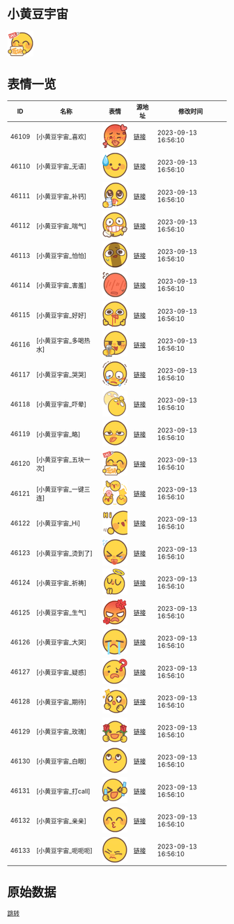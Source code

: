 # 小黄豆宇宙

<img src="./cover.png" height="60" alt="cover" />

# 表情一览

|ID|名称|表情|源地址|修改时间|
|----|----|----|----|----|
|46109|[小黄豆宇宙_喜欢]|<img src="./pic/046109_%5B小黄豆宇宙_喜欢%5D.png" height="60" alt="喜欢"/>|[链接](https://i0.hdslb.com/bfs/garb/e16c5ad93aaae06b307aa7060211178447b5faaf.png)|2023-09-13 16:56:10|
|46110|[小黄豆宇宙_无语]|<img src="./pic/046110_%5B小黄豆宇宙_无语%5D.png" height="60" alt="无语"/>|[链接](https://i0.hdslb.com/bfs/garb/a94bd1dd2b2b6dd84e01aff48e39ac9ab0bfa3de.png)|2023-09-13 16:56:10|
|46111|[小黄豆宇宙_补钙]|<img src="./pic/046111_%5B小黄豆宇宙_补钙%5D.png" height="60" alt="补钙"/>|[链接](https://i0.hdslb.com/bfs/garb/b5a9109cce429e2e8de8443ab0ad8f58f9df53af.png)|2023-09-13 16:56:10|
|46112|[小黄豆宇宙_喘气]|<img src="./pic/046112_%5B小黄豆宇宙_喘气%5D.png" height="60" alt="喘气"/>|[链接](https://i0.hdslb.com/bfs/garb/594b9bcaf8f4645fd5686dfc1da026b2b2be153f.png)|2023-09-13 16:56:10|
|46113|[小黄豆宇宙_怕怕]|<img src="./pic/046113_%5B小黄豆宇宙_怕怕%5D.png" height="60" alt="怕怕"/>|[链接](https://i0.hdslb.com/bfs/garb/0dfca516e1519ffd1fd5c3a91beb92bbfd00d510.png)|2023-09-13 16:56:10|
|46114|[小黄豆宇宙_害羞]|<img src="./pic/046114_%5B小黄豆宇宙_害羞%5D.png" height="60" alt="害羞"/>|[链接](https://i0.hdslb.com/bfs/garb/fd4b78dcc32ff9ba7a700e9503e18f385c944b66.png)|2023-09-13 16:56:10|
|46115|[小黄豆宇宙_好好]|<img src="./pic/046115_%5B小黄豆宇宙_好好%5D.png" height="60" alt="好好"/>|[链接](https://i0.hdslb.com/bfs/garb/ac862f37864900fa7a597361f5e30e970819967d.png)|2023-09-13 16:56:10|
|46116|[小黄豆宇宙_多喝热水]|<img src="./pic/046116_%5B小黄豆宇宙_多喝热水%5D.png" height="60" alt="多喝热水"/>|[链接](https://i0.hdslb.com/bfs/garb/a305bf08fb47b3364ceb34cf27730a063ca47318.png)|2023-09-13 16:56:10|
|46117|[小黄豆宇宙_哭哭]|<img src="./pic/046117_%5B小黄豆宇宙_哭哭%5D.png" height="60" alt="哭哭"/>|[链接](https://i0.hdslb.com/bfs/garb/0e7b291113a3b2fec37e24c6219808feae26927d.png)|2023-09-13 16:56:10|
|46118|[小黄豆宇宙_吓晕]|<img src="./pic/046118_%5B小黄豆宇宙_吓晕%5D.png" height="60" alt="吓晕"/>|[链接](https://i0.hdslb.com/bfs/garb/dc727ea5e66f6b333a4070545f72886cd28aa524.png)|2023-09-13 16:56:10|
|46119|[小黄豆宇宙_略]|<img src="./pic/046119_%5B小黄豆宇宙_略%5D.png" height="60" alt="略"/>|[链接](https://i0.hdslb.com/bfs/garb/c94dac8b0651d4b8f06163414463cb4136fbc116.png)|2023-09-13 16:56:10|
|46120|[小黄豆宇宙_五块一次]|<img src="./pic/046120_%5B小黄豆宇宙_五块一次%5D.png" height="60" alt="五块一次"/>|[链接](https://i0.hdslb.com/bfs/garb/003ecfc82dbea54bfd3368a45612d49e65a9919c.png)|2023-09-13 16:56:10|
|46121|[小黄豆宇宙_一键三连]|<img src="./pic/046121_%5B小黄豆宇宙_一键三连%5D.png" height="60" alt="一键三连"/>|[链接](https://i0.hdslb.com/bfs/garb/51a1944f1bd147f43c7d4cd3c2484fc84cedeb33.png)|2023-09-13 16:56:10|
|46122|[小黄豆宇宙_Hi]|<img src="./pic/046122_%5B小黄豆宇宙_Hi%5D.png" height="60" alt="Hi"/>|[链接](https://i0.hdslb.com/bfs/garb/6195c4c5b48a481e9e85cd4df9a640beeb339e4a.png)|2023-09-13 16:56:10|
|46123|[小黄豆宇宙_烫到了]|<img src="./pic/046123_%5B小黄豆宇宙_烫到了%5D.png" height="60" alt="烫到了"/>|[链接](https://i0.hdslb.com/bfs/garb/43a44e6dc6ef085c14b48598261fd83035be18e5.png)|2023-09-13 16:56:10|
|46124|[小黄豆宇宙_祈祷]|<img src="./pic/046124_%5B小黄豆宇宙_祈祷%5D.png" height="60" alt="祈祷"/>|[链接](https://i0.hdslb.com/bfs/garb/96216e9e9513f08035daf8bab6367a07089198b7.png)|2023-09-13 16:56:10|
|46125|[小黄豆宇宙_生气]|<img src="./pic/046125_%5B小黄豆宇宙_生气%5D.png" height="60" alt="生气"/>|[链接](https://i0.hdslb.com/bfs/garb/5ac85b8caede409456764cbba0776e88b5d07081.png)|2023-09-13 16:56:10|
|46126|[小黄豆宇宙_大哭]|<img src="./pic/046126_%5B小黄豆宇宙_大哭%5D.png" height="60" alt="大哭"/>|[链接](https://i0.hdslb.com/bfs/garb/0a8b9a0d2853f5cada5b3b1aa2b80f0eb8169d98.png)|2023-09-13 16:56:10|
|46127|[小黄豆宇宙_疑惑]|<img src="./pic/046127_%5B小黄豆宇宙_疑惑%5D.png" height="60" alt="疑惑"/>|[链接](https://i0.hdslb.com/bfs/garb/93d5a23d48fcadb589c20bbf8eac4930e1d30374.png)|2023-09-13 16:56:10|
|46128|[小黄豆宇宙_期待]|<img src="./pic/046128_%5B小黄豆宇宙_期待%5D.png" height="60" alt="期待"/>|[链接](https://i0.hdslb.com/bfs/garb/8e1566febc643d1cc261c532da50eb65a3479d0e.png)|2023-09-13 16:56:10|
|46129|[小黄豆宇宙_玫瑰]|<img src="./pic/046129_%5B小黄豆宇宙_玫瑰%5D.png" height="60" alt="玫瑰"/>|[链接](https://i0.hdslb.com/bfs/garb/29ad95097f819707f32a9d2866026a71a4ea9cc6.png)|2023-09-13 16:56:10|
|46130|[小黄豆宇宙_白眼]|<img src="./pic/046130_%5B小黄豆宇宙_白眼%5D.png" height="60" alt="白眼"/>|[链接](https://i0.hdslb.com/bfs/garb/8ca055373cafeaf620d83dbca6817ee2966e4d5a.png)|2023-09-13 16:56:10|
|46131|[小黄豆宇宙_打call]|<img src="./pic/046131_%5B小黄豆宇宙_打call%5D.png" height="60" alt="打call"/>|[链接](https://i0.hdslb.com/bfs/garb/ace9efbdcff3c38e935245099866acf66478ea14.png)|2023-09-13 16:56:10|
|46132|[小黄豆宇宙_亲亲]|<img src="./pic/046132_%5B小黄豆宇宙_亲亲%5D.png" height="60" alt="亲亲"/>|[链接](https://i0.hdslb.com/bfs/garb/53a1f6a4e24259408c62951d5c48501e27b716c1.png)|2023-09-13 16:56:10|
|46133|[小黄豆宇宙_呃呃呃]|<img src="./pic/046133_%5B小黄豆宇宙_呃呃呃%5D.png" height="60" alt="呃呃呃"/>|[链接](https://i0.hdslb.com/bfs/garb/9add8dd68823d54430fa0aa7eed5dd65cfb95a64.png)|2023-09-13 16:56:10|

# 原始数据

[跳转](./raw.json)

